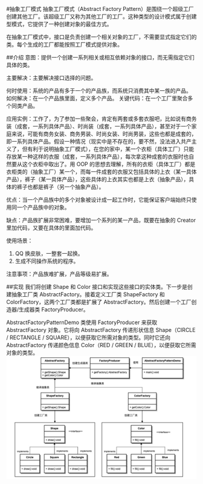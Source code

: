 #抽象工厂模式
抽象工厂模式（Abstract Factory Pattern）是围绕一个超级工厂创建其他工厂。该超级工厂又称为其他工厂的工厂。这种类型的设计模式属于创建型模式，它提供了一种创建对象的最佳方式。

在抽象工厂模式中，接口是负责创建一个相关对象的工厂，不需要显式指定它们的类。每个生成的工厂都能按照工厂模式提供对象。

##介绍
意图：提供一个创建一系列相关或相互依赖对象的接口，而无需指定它们具体的类。

主要解决：主要解决接口选择的问题。

何时使用：系统的产品有多于一个的产品族，而系统只消费其中某一族的产品。
如何解决：在一个产品族里面，定义多个产品。
关键代码：在一个工厂里聚合多个同类产品。

应用实例：工作了，为了参加一些聚会，肯定有两套或多套衣服吧，比如说有商务装（成套，一系列具体产品）、时尚装（成套，一系列具体产品），甚至对于一个家庭来说，可能有商务女装、商务男装、时尚女装、时尚男装，这些也都是成套的，即一系列具体产品。假设一种情况（现实中是不存在的，要不然，没法进入共产主义了，但有利于说明抽象工厂模式），在您的家中，某一个衣柜（具体工厂）只能存放某一种这样的衣服（成套，一系列具体产品），每次拿这种成套的衣服时也自然要从这个衣柜中取出了。用 OOP 的思想去理解，所有的衣柜（具体工厂）都是衣柜类的（抽象工厂）某一个，而每一件成套的衣服又包括具体的上衣（某一具体产品），裤子（某一具体产品），这些具体的上衣其实也都是上衣（抽象产品），具体的裤子也都是裤子（另一个抽象产品）。

优点：当一个产品族中的多个对象被设计成一起工作时，它能保证客户端始终只使用同一个产品族中的对象。

缺点：产品族扩展非常困难，要增加一个系列的某一产品，既要在抽象的 Creator 里加代码，又要在具体的里面加代码。

使用场景：
1. QQ 换皮肤，一整套一起换。 
2. 生成不同操作系统的程序。

注意事项：产品族难扩展，产品等级易扩展。

##实现
我们将创建 Shape 和 Color 接口和实现这些接口的实体类。下一步是创建抽象工厂类 AbstractFactory。接着定义工厂类 ShapeFactory 和 ColorFactory，这两个工厂类都是扩展了 AbstractFactory。然后创建一个工厂创造器/生成器类 FactoryProducer。

AbstractFactoryPatternDemo 类使用 FactoryProducer 来获取 AbstractFactory 对象。它将向 AbstractFactory 传递形状信息 Shape（CIRCLE / RECTANGLE / SQUARE），以便获取它所需对象的类型。同时它还向 AbstractFactory 传递颜色信息 Color（RED / GREEN / BLUE），以便获取它所需对象的类型。
![img.png](img.png)